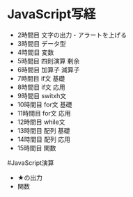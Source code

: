 # JavaScript写経

- 2時間目 文字の出力・アラートを上げる
- 3時間目 データ型
- 4時間目 変数
- 5時間目 四則演算 剰余
- 6時間目 加算子 減算子
- 7時間目 if文 基礎
- 8時間目 if文 応用
- 9時間目 switxh文
- 10時間目 for文 基礎
- 11時間目 for文 応用
- 12時間目 while文
- 13時間目 配列 基礎
- 14時間目 配列 応用
- 15時間目 関数

#JavaScript演算

- ★の出力
- 関数
